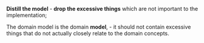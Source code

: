 **Distill the model** - **drop the excessive things** which are not important to the implementation;

The domain model is the domain **model**, - it should not contain excessive things that do not actually closely relate to the domain concepts.

